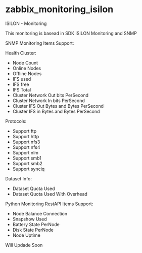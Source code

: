 # zabbix_monitoring_isilon
ISILON - Monitoring

This monitoring is basead in SDK ISILON Monitoring and SNMP 

SNMP Monitoring Items Support: 

Health Cluster: 
  * Node Count 
  * Online Nodes
  * Offline Nodes
  * IFS used
  * IFS free
  * IFS Total
  * Cluster Network Out bits PerSecond
  * Cluster Network In bits PerSecond
  * Cluster IFS Out Bytes and Bytes PerSecond
  * Cluster IFS in Bytes and Bytes PerSecond

Protocols: 
  * Support ftp 
  * Support http 
  * Support nfs3 
  * Support nfs4 
  * Support nlm 
  * Support smb1 
  * Support smb2 
  * Support synciq

Dataset Info: 
  * Dataset Quota Used 
  * Dataset Quota Used With Overhead

Python Monitoring RestAPI Items Support:

  * Node Balance Connection
  * Snapshow Used 
  * Battery State PerNode 
  * Disk State PerNode
  * Node Uptime
  
Will Updade Soon
